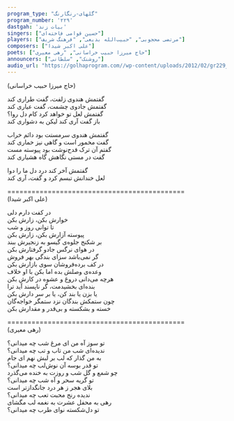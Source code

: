 ```yaml
---
program_type: "گلهای-رنگارنگ"
program_number: '۲۲۹'
dastgah: 'بیات زند'
singers: ["حسین قوامی فاخته‌ای"]
players: ["مرتضی محجوبی", "حبیب‌الله بدیعی", "فرهنگ شریف"]
composers: ["علی اکبر شیدا"]
poets: ["حاج میرزا حبیب خراسانی", "رهی معیری"]
announcers: ["روشنک", "سلطانی"]
audio_url: "https://golhaprogram.com//wp-content/uploads/2012/02/gr229_64kbp.mp3"
---
```


(حاج میرزا حبیب خراسانی)

گفتمش هندوی زلفت، گفت طراری کند  
گفتمش جادوی چشمت، گفت عیاری کند  
گفتمش لعل تو خواهد کرد کام دل روا؟  
باز گفت آری کند لیکن به دشواری کند  

گفتمش هندوی سرمستت بود دائم خراب  
گفت مخمور است و گاهی نیز خماری کند  
گفتم آن ترک قدح‌نوشت بود پیوسته مست  
گفت در مستی نگاهش گاه هشیاری کند  

گفتمش آخر کند درد دل ما را دوا  
لعل خندانش تبسم کرد و گفت، آری کند

============================================  
(علی اکبر شیدا)  

در کفت دارم دلی  
خوارش بکن، زارش بکن  
تا توانی روز و شب  
پیوسته آزارش بکن، زارش بکن  
بر شکنج جلوه‌ی گیسو به زنجیرش ببند  
در هوای نرگس جادو گرفتارش بکن  
گر نمی‌باشد سزای بندگی بهر فروش  
در کف برده‌فروشان سوی بازارش بکن  
وعده‌ی وصلش بده اما بکن با او خلاف  
هرچه می‌دانی دروغ و عشوه در کارش بکن  
بنده‌ای بخشیدمت، گر ناپسند آید ترا  
یا بزن یا بند کن، یا بر سر دارش بکن  
چون ستمکش بندگان نزد ستمگر خواجه‌گان  
خسته و بشکسته و بی‌قدر و مقدارش بکن  

============================================  
(رهی معیری)  

تو سوز آه من ای مرغ شب چه میدانی؟  
ندیده‌ای شب من تاب و تب چه میدانی؟  
به من گذار که لب بر لبش نهم ای جام  
تو قدر بوسه آن نوش‌لب چه میدانی؟  
چو شمع و گل شب و روزت به خنده می‌گذرد  
تو گریه سحر و آه شب چه میدانی؟  
بلای هجر ز هر درد جانگدازتر است  
ندیده رنج محبت تعب چه میدانی؟  
رهی به محفل عشرت به نغمه لب مگشای  
تو دل‌شکسته نوای طرب چه میدانی؟  
